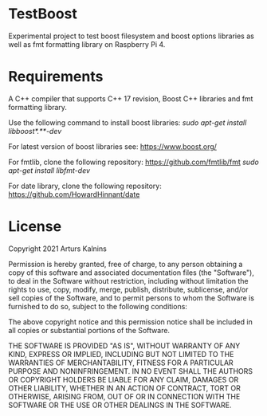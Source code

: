 # TestBoost
Experimental project to test boost filesystem and boost options libraries as well as fmt formatting library on Raspberry Pi 4.

# Requirements
A C++ compiler that supports C++ 17 revision, Boost C++ libraries and fmt formatting library.

Use the following command to install boost libraries:
_sudo apt-get install libboost*.**-dev_

For latest version of boost libraries see:
https://www.boost.org/

For fmtlib, clone the following repository:
https://github.com/fmtlib/fmt
_sudo apt-get install libfmt-dev_

For date library, clone the following repository:
https://github.com/HowardHinnant/date

# License
Copyright 2021 Arturs Kalnins

Permission is hereby granted, free of charge, to any person obtaining a copy of this software and associated documentation files (the "Software"), to deal in the Software without restriction, including without limitation the rights to use, copy, modify, merge, publish, distribute, sublicense, and/or sell copies of the Software, and to permit persons to whom the Software is furnished to do so, subject to the following conditions:

The above copyright notice and this permission notice shall be included in all copies or substantial portions of the Software.

THE SOFTWARE IS PROVIDED "AS IS", WITHOUT WARRANTY OF ANY KIND, EXPRESS OR IMPLIED, INCLUDING BUT NOT LIMITED TO THE WARRANTIES OF MERCHANTABILITY, FITNESS FOR A PARTICULAR PURPOSE AND NONINFRINGEMENT. IN NO EVENT SHALL THE AUTHORS OR COPYRIGHT HOLDERS BE LIABLE FOR ANY CLAIM, DAMAGES OR OTHER LIABILITY, WHETHER IN AN ACTION OF CONTRACT, TORT OR OTHERWISE, ARISING FROM, OUT OF OR IN CONNECTION WITH THE SOFTWARE OR THE USE OR OTHER DEALINGS IN THE SOFTWARE.
